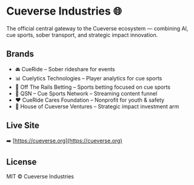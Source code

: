 # Cueverse Industries 🌐

The official central gateway to the Cueverse ecosystem — combining AI, cue sports, sober transport, and strategic impact innovation.

## Brands
- 🚘 CueRide – Sober rideshare for events
- 📊 Cuelytics Technologies – Player analytics for cue sports
- 🧠 Off The Rails Betting – Sports betting focused on cue sports
- 🎥 QSN – Cue Sports Network – Streaming content funnel
- ❤️ CueRide Cares Foundation – Nonprofit for youth & safety
- 💼 House of Cueverse Ventures – Strategic impact investment arm

## Live Site
➡️ [https://cueverse.org](https://cueverse.org)

## License
MIT © Cueverse Industries